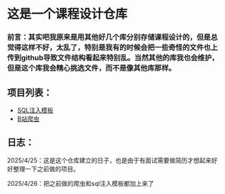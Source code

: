 # 这是一个课程设计仓库

### 前言：其实吧我原来是用其他好几个库分别存储课程设计的，但是总觉得这样不好，太乱了，特别是我有的时候会把一些奇怪的文件也上传到github导致文件结构看起来特别乱。当然其他的库我也会维护，但是这个库我会精心挑选文件，而不是像其他库那样。

## 项目列表：

- [SQL注入模板](SQL注入实验模板/README.md)
- [B站爬虫](bilibili-crawler/README.md)


## 日志：

2025/4/25：这是这个仓库建立的日子，也是由于有面试需要做简历才想起来好好整理一下之前做的项目。

2025/4/26：把之前做的爬虫和sql注入模板都加上来了
